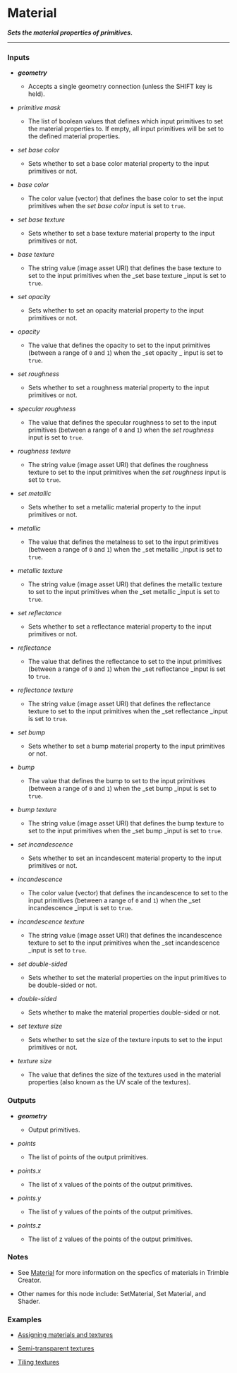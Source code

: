 # Material

**_Sets the material properties of primitives._**

---


### Inputs

* **_geometry_**

  * Accepts a single geometry connection (unless the SHIFT key is held).

* _primitive mask_

  * The list of boolean values that defines which input primitives to set the material properties to. If empty, all input primitives will be set to the defined material properties.

* _set base color_

  * Sets whether to set a base color material property to the input primitives or not.

* _base color_

  * The color value (vector) that defines the base color to set the input primitives when the _set base color_ input is set to `true`.

* _set base texture_

  * Sets whether to set a base texture material property to the input primitives or not.

* _base texture_

  * The string value (image asset URI) that defines the base texture to set to the input primitives when the _set base texture _input is set to `true`.

* _set opacity_

  * Sets whether to set an opacity material property to the input primitives or not.

* _opacity_

  * The value that defines the opacity to set to the input primitives (between a range of `0` and `1`) when the _set opacity _ input is set to `true`.

* _set roughness_

  * Sets whether to set a roughness material property to the input primitives or not.

* _specular roughness_

  * The value that defines the specular roughness to set to the input primitives (between a range of `0` and `1`) when the _set roughness_ input is set to `true`.

* _roughness texture_

  * The string value (image asset URI) that defines the roughness texture to set to the input primitives when the _set roughness_ input is set to `true`.

* _set metallic_

  * Sets whether to set a metallic material property to the input primitives or not.

* _metallic_

  * The value that defines the metalness to set to the input primitives (between a range of `0` and `1`) when the _set metallic _input is set to `true`.

* _metallic texture_

  * The string value (image asset URI) that defines the metallic texture to set to the input primitives when the _set metallic _input is set to `true`.

* _set reflectance_

  * Sets whether to set a reflectance material property to the input primitives or not.

* _reflectance_

  * The value that defines the reflectance to set to the input primitives (between a range of `0` and `1`) when the _set reflectance _input is set to `true`.

* _reflectance texture_

  * The string value (image asset URI) that defines the reflectance texture to set to the input primitives when the _set reflectance _input is set to `true`.

* _set bump_

  * Sets whether to set a bump material property to the input primitives or not.

* _bump_

  * The value that defines the bump to set to the input primitives (between a range of `0` and `1`) when the _set bump _input is set to `true`.

* _bump texture_

  * The string value (image asset URI) that defines the bump texture to set to the input primitives when the _set bump _input is set to `true`.

* _set incandescence_

  * Sets whether to set an incandescent material property to the input primitives or not.

* _incandescence_

  * The color value (vector) that defines the incandescence to set to the input primitives (between a range of `0` and `1`) when the _set incandescence _input is set to `true`.

* _incandescence texture_

  * The string value (image asset URI) that defines the incandescence texture to set to the input primitives when the _set incandescence _input is set to `true`.

* _set double-sided_

  * Sets whether to set the material properties on the input primitives to be double-sided or not.

* _double-sided_

  * Sets whether to make the material properties double-sided or not.

* _set texture size_

  * Sets whether to set the size of the texture inputs to set to the input primitives or not.

* _texture size_

  * The value that defines the size of the textures used in the material properties (also known as the UV scale of the textures).


### Outputs

* **_geometry_**

  * Output primitives.

* _points_

  * The list of points of the output primitives.

* _points.x_

  * The list of x values of the points of the output primitives.

* _points.y_

  * The list of y values of the points of the output primitives.

* _points.z_

  * The list of z values of the points of the output primitives.


### Notes

* See [Material](/concepts/GeneralConcepts/material.md) for more information on the specfics of materials in Trimble Creator.

* Other names for this node include: SetMaterial, Set Material, and Shader.


### Examples



* <a href="https://creator.trimble.com/graph?assetURI=whp:b432f0b3-3b32-4867-8b38-8647efa60924&version=latest" target="_blank">Assigning materials and textures</a>

* <a href="https://creator.trimble.com/graph?assetURI=whp:db8352d7-1c4f-4f7a-aeb5-fad07cf14a5e&version=latest" target="_blank">Semi-transparent textures</a>

* <a href="https://creator.trimble.com/graph?assetURI=whp:170a9259-2c1d-4629-bdc2-89b15db3f853&version=latest" target="_blank">Tiling textures</a>